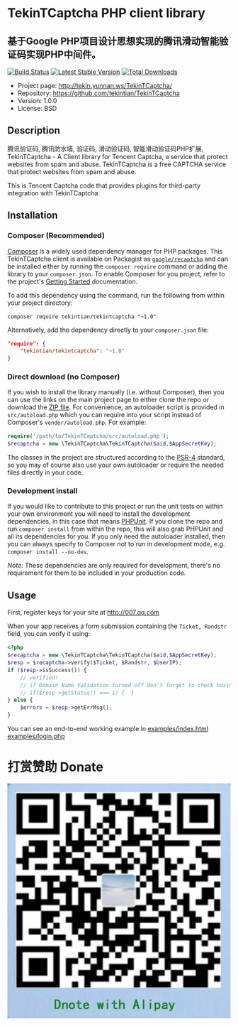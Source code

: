 # TekinTCaptcha PHP client library
## 基于Google PHP项目设计思想实现的腾讯滑动智能验证码实现PHP中间件。

[![Build Status](https://travis-ci.org/tekintian/tekintcaptcha.svg)](https://travis-ci.org/tekintian/tekintcaptcha)
[![Latest Stable Version](https://poser.pugx.org/tekintian/tekintcaptcha/v/stable.svg)](https://packagist.org/packages/tekintian/tekintcaptcha)
[![Total Downloads](https://poser.pugx.org/tekintian/tekintcaptcha/downloads.svg)](https://packagist.org/packages/tekintian/tekintcaptcha)

* Project page: http://tekin.yunnan.ws/TekinTCaptcha/
* Repository: https://github.com/tekintian/TekinTCaptcha
* Version: 1.0.0
* License: BSD

## Description
腾讯验证码, 腾讯防水墙, 验证码, 滑动验证码, 智能滑动验证码PHP扩展, TekinTCaptcha - A Client library for Tencent Captcha, a service that protect websites from spam and abuse.
TekinTCaptcha is a free CAPTCHA service that protect websites from spam and abuse.

This is Tencent Captcha code that provides plugins for third-party integration with TekinTCaptcha.

## Installation

### Composer (Recommended)

[Composer](https://getcomposer.org/) is a widely used dependency manager for PHP
packages. This TekinTCaptcha client is available on Packagist as
[`google/recaptcha`](https://packagist.org/packages/tekintian/tekintcaptcha) and can be
installed either by running the `composer require` command or adding the library
to your `composer.json`. To enable Composer for you project, refer to the
project's [Getting Started](https://getcomposer.org/doc/00-intro.md)
documentation.

To add this dependency using the command, run the following from within your
project directory:
```
composer require tekintian/tekintcaptcha "~1.0"
```

Alternatively, add the dependency directly to your `composer.json` file:
```json
"require": {
    "tekintian/tekintcaptcha": "~1.0"
}
```

### Direct download (no Composer)

If you wish to install the library manually (i.e. without Composer), then you
can use the links on the main project page to either clone the repo or download
the [ZIP file](https://github.com/tekintian/TekinTCaptcha/archive/master.zip). For
convenience, an autoloader script is provided in `src/autoload.php` which you
can require into your script instead of Composer's `vendor/autoload.php`. For
example:

```php
require('/path/to/TekinTCaptcha/src/autoload.php');
$recaptcha = new \TekinTCaptcha\TekinTCaptcha($aid,$AppSecretKey);
```

The classes in the project are structured according to the
[PSR-4](http://www.php-fig.org/psr/psr-4/) standard, so you may of course also
use your own autoloader or require the needed files directly in your code.

### Development install

If you would like to contribute to this project or run the unit tests on within
your own environment you will need to install the development dependencies, in
this case that means [PHPUnit](https://phpunit.de/). If you clone the repo and
run `composer install` from within the repo, this will also grab PHPUnit and all
its dependencies for you. If you only need the autoloader installed, then you
can always specify to Composer not to run in development mode, e.g. `composer
install --no-dev`.

*Note:* These dependencies are only required for development, there's no
requirement for them to be included in your production code.

## Usage

First, register keys for your site at http://007.qq.com

When your app receives a form submission containing the `Ticket, Randstr`
field, you can verify it using:
```php
<?php
$recaptcha = new \TekinTCaptcha\TekinTCaptcha($aid,$AppSecretKey);
$resp = $recaptcha->verify($Ticket, $Randstr, $UserIP);
if ($resp->isSuccess()) {
    // verified!
    // if Domain Name Validation turned off don't forget to check hostname field
    // if($resp->getStatus() === 1) {  }
} else {
    $errors = $resp->getErrMsg();
}
```

You can see an end-to-end working example in
[examples/index.html](examples/index.html)
[examples/login.php](examples/login.php)


# 打赏赞助 Donate
![Donate with alipay](alipay_donate.jpg "支付宝打赏赞助, Donate with Alipay")